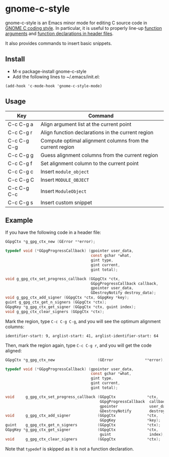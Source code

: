 gnome-c-style
======

gnome-c-style is an Emacs minor mode for editing C source code in [GNOME C coding style](https://developer.gnome.org/programming-guidelines/stable/c-coding-style.html.en).
In particular, it is useful to properly line-up [function arguments](https://developer.gnome.org/programming-guidelines/stable/c-coding-style.html.en#functions) and
[function declarations in header files](https://developer.gnome.org/programming-guidelines/stable/c-coding-style.html.en#header-files).

It also provides commands to insert basic snippets.

Install
------

* M-x package-install gnome-c-style
* Add the following lines to ~/.emacs/init.el:

```
(add-hook 'c-mode-hook 'gnome-c-style-mode)
```

Usage
------

| Key         | Command                                                   |
--------------|-----------------------------------------------------------|
| C-c C-g a   | Align argument list at the current point                  |
| C-c C-g r   | Align function declarations in the current region         |
| C-c C-g C-g | Compute optimal alignment columns from the current region |
| C-c C-g g   | Guess alignment columns from the current region           |
| C-c C-g f   | Set alignment column to the current point                 |
| C-c C-g c   | Insert ```module_object```                                |
| C-c C-g C   | Insert ```MODULE_OBJECT```                                |
| C-c C-g C-c | Insert ```ModuleObject```                                 |
| C-c C-g s   | Insert custom snippet                                     |

Example
------

If you have the following code in a header file:
```c
GGpgCtx *g_gpg_ctx_new (GError **error);

typedef void (*GGpgProgressCallback) (gpointer user_data,
                                      const gchar *what,
                                      gint type,
                                      gint current,
                                      gint total);

void g_gpg_ctx_set_progress_callback (GGpgCtx *ctx,
                                      GGpgProgressCallback callback,
                                      gpointer user_data,
                                      GDestroyNotify destroy_data);
void g_gpg_ctx_add_signer (GGpgCtx *ctx, GGpgKey *key);
guint g_gpg_ctx_get_n_signers (GGpgCtx *ctx);
GGpgKey *g_gpg_ctx_get_signer (GGpgCtx *ctx, guint index);
void g_gpg_ctx_clear_signers (GGpgCtx *ctx);
```

Mark the region, type ```C-c C-g C-g```, and you will see the optimum
alignment columns:

```
identifier-start: 9, arglist-start: 41, arglist-identifier-start: 64
```

Then, mark the region again, type ```C-c C-g r```, and you will get
the code aligned:

```c
GGpgCtx *g_gpg_ctx_new                   (GError              **error);

typedef void (*GGpgProgressCallback) (gpointer user_data,
                                      const gchar *what,
                                      gint type,
                                      gint current,
                                      gint total);

void     g_gpg_ctx_set_progress_callback (GGpgCtx              *ctx,
                                          GGpgProgressCallback  callback,
                                          gpointer              user_data,
                                          GDestroyNotify        destroy_data);
void     g_gpg_ctx_add_signer            (GGpgCtx              *ctx,
                                          GGpgKey              *key);
guint    g_gpg_ctx_get_n_signers         (GGpgCtx              *ctx);
GGpgKey *g_gpg_ctx_get_signer            (GGpgCtx              *ctx,
                                          guint                 index);
void     g_gpg_ctx_clear_signers         (GGpgCtx              *ctx);
```

Note that ```typedef``` is skipped as it is not a function declaration.
